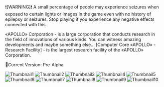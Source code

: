 ❗[WARNING]❗
A small percentage of people may experience seizures when exposed to certain lights or images in the game even with no history of epilepsy or seizures. Stop playing if you experience any negative effects connected with this.

«APOLLO» Corporation - is a large corporation that conducts research in the field of innovations of various kinds. You can witness amazing developments and maybe something else... [Computer Core «APOLLO» - Research Facility] - is the largest research facility of the «APOLLO» Corporation.

💾Current Version: Pre-Alpha

![Thumbnail1](https://user-images.githubusercontent.com/105137450/186670623-c609286a-381e-4000-9681-abdea9d1803e.png)
![Thumbnail2](https://user-images.githubusercontent.com/105137450/186670638-06979663-0dd5-4587-b136-e6d2b7f6b40c.png)
![Thumbnail3](https://user-images.githubusercontent.com/105137450/186670647-1b60d770-cbd7-48fe-8f85-de44effb456c.png)
![Thumbnail4](https://user-images.githubusercontent.com/105137450/186670655-4de42d39-561d-491b-bfe9-2f819e4d0c68.png)
![Thumbnail5](https://user-images.githubusercontent.com/105137450/186670665-9df6243c-388c-4919-82da-86571e097b9d.png)
![Thumbnail6](https://user-images.githubusercontent.com/105137450/186670672-f9b9c3f6-1c77-4f4d-9bfe-32f6f9a69671.png)
![Thumbnail7](https://user-images.githubusercontent.com/105137450/186670677-2bde5c61-832e-4b0e-8890-b0ff85cc627a.png)
![Thumbnail8](https://user-images.githubusercontent.com/105137450/186670685-4ca6e07b-dca5-4697-8900-50bf1bf0af5e.png)
![Thumbnail9](https://user-images.githubusercontent.com/105137450/186670691-074dfa37-a67f-41dd-90d9-3c3bbe662ca6.png)
![Thumbnail10](https://user-images.githubusercontent.com/105137450/186670696-d1594605-f117-4266-baeb-fc0685fb167c.png)
